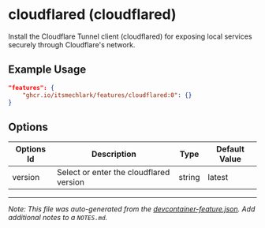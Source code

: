 
# cloudflared (cloudflared)

Install the Cloudflare Tunnel client (cloudflared) for exposing local services securely through Cloudflare's network.

## Example Usage

```json
"features": {
    "ghcr.io/itsmechlark/features/cloudflared:0": {}
}
```

## Options

| Options Id | Description | Type | Default Value |
|-----|-----|-----|-----|
| version | Select or enter the cloudflared version | string | latest |



---

_Note: This file was auto-generated from the [devcontainer-feature.json](devcontainer-feature.json).  Add additional notes to a `NOTES.md`._
